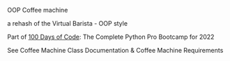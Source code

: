 OOP Coffee machine

a rehash of the Virtual Barista - OOP style

Part of [100 Days of Code](https://www.udemy.com/course/100-days-of-code): The Complete Python Pro Bootcamp for 2022

See Coffee Machine Class Documentation
&
Coffee Machine Requirements